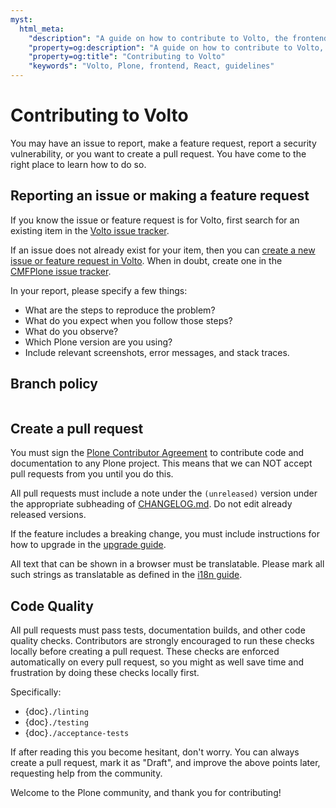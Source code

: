 ```yaml
---
myst:
  html_meta:
    "description": "A guide on how to contribute to Volto, the frontend for Plone."
    "property=og:description": "A guide on how to contribute to Volto, the frontend for Plone."
    "property=og:title": "Contributing to Volto"
    "keywords": "Volto, Plone, frontend, React, guidelines"
---
```


# Contributing to Volto

You may have an issue to report, make a feature request, report a security vulnerability, or you want to create a pull request.
You have come to the right place to learn how to do so.


## Reporting an issue or making a feature request

If you know the issue or feature request is for Volto, first search for an existing item in the [Volto issue tracker](https://github.com/plone/volto/issues).

If an issue does not already exist for your item, then you can [create a new issue or feature request in Volto](https://github.com/plone/volto/issues/new/choose).
When in doubt, create one in the [CMFPlone issue tracker](https://github.com/plone/Products.CMFPlone/issues).

In your report, please specify a few things:

- What are the steps to reproduce the problem?
- What do you expect when you follow those steps?
- What do you observe?
- Which Plone version are you using?
- Include relevant screenshots, error messages, and stack traces.

## Branch policy

```{include} ./branch-policy.md
```

## Create a pull request

You must sign the [Plone Contributor Agreement](https://plone.org/foundation/contributors-agreement) to contribute code and documentation to any Plone project.
This means that we can NOT accept pull requests from you until you do this.

All pull requests must include a note under the `(unreleased)` version under the appropriate subheading of [CHANGELOG.md](https://github.com/plone/volto/blob/master/CHANGELOG.md).
Do not edit already released versions.

If the feature includes a breaking change, you must include instructions for how to upgrade in the [upgrade guide](../upgrade-guide/index.md).

All text that can be shown in a browser must be translatable. Please mark all such
strings as translatable as defined in the [i18n guide](../recipes/i18n.md).


## Code Quality

All pull requests must pass tests, documentation builds, and other code quality checks.
Contributors are strongly encouraged to run these checks locally before creating a pull request.
These checks are enforced automatically on every pull request, so you might as well save time and frustration by doing these checks locally first.

Specifically:

-   {doc}`./linting`
-   {doc}`./testing`
-   {doc}`./acceptance-tests`


If after reading this you become hesitant, don't worry.
You can always create a pull request, mark it as "Draft", and improve the above points later, requesting help from the community.

Welcome to the Plone community, and thank you for contributing!
